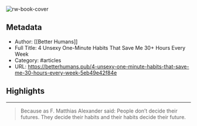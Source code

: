 ![rw-book-cover](https://miro.medium.com/max/1400/1*2IjWavPYnLqdEHOkQ-w_QQ.jpeg)

## Metadata
- Author: [[Better Humans]]
- Full Title: 4 Unsexy One-Minute Habits That Save Me 30+ Hours Every Week
- Category: #articles
- URL: https://betterhumans.pub/4-unsexy-one-minute-habits-that-save-me-30-hours-every-week-5eb49e42f84e

## Highlights
***

> Because as F. Matthias Alexander said: People don’t decide their futures. They decide their habits and their habits decide their future.

